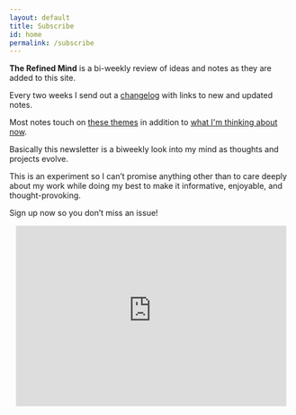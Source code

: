 ```yaml
---
layout: default
title: Subscribe
id: home
permalink: /subscribe
---
```


**The Refined Mind** is a bi-weekly review of ideas and notes as they are added to this site.

Every two weeks I send out a <a href="/changelog">changelog</a> with links to new and updated notes.

Most notes touch on <a href="/Writing-themes">these themes</a> in addition to <a href="/what-has-my-attention-now">what I'm thinking about now</a>.

Basically this newsletter is a biweekly look into my mind as thoughts and projects evolve.

This is an experiment so I can’t promise anything other than to care deeply about my work while doing my best to make it informative, enjoyable, and thought-provoking.

Sign up now so you don’t miss an issue!

<div align="center"><iframe src="https://refinedmind.substack.com/embed" width="480" height="320" style="border:1px solid #EEE; background:white;" frameborder="0" scrolling="no"></iframe></div>
